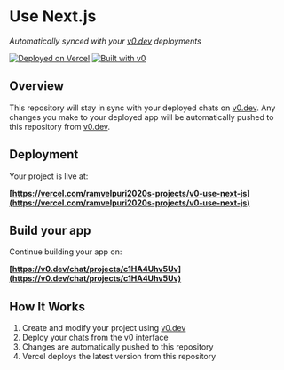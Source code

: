 # Use Next.js

*Automatically synced with your [v0.dev](https://v0.dev) deployments*

[![Deployed on Vercel](https://img.shields.io/badge/Deployed%20on-Vercel-black?style=for-the-badge&logo=vercel)](https://vercel.com/ramvelpuri2020s-projects/v0-use-next-js)
[![Built with v0](https://img.shields.io/badge/Built%20with-v0.dev-black?style=for-the-badge)](https://v0.dev/chat/projects/c1HA4Uhv5Uv)

## Overview

This repository will stay in sync with your deployed chats on [v0.dev](https://v0.dev).
Any changes you make to your deployed app will be automatically pushed to this repository from [v0.dev](https://v0.dev).

## Deployment

Your project is live at:

**[https://vercel.com/ramvelpuri2020s-projects/v0-use-next-js](https://vercel.com/ramvelpuri2020s-projects/v0-use-next-js)**

## Build your app

Continue building your app on:

**[https://v0.dev/chat/projects/c1HA4Uhv5Uv](https://v0.dev/chat/projects/c1HA4Uhv5Uv)**

## How It Works

1. Create and modify your project using [v0.dev](https://v0.dev)
2. Deploy your chats from the v0 interface
3. Changes are automatically pushed to this repository
4. Vercel deploys the latest version from this repository
